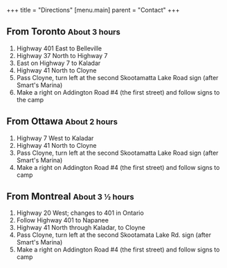 +++
title = "Directions"
[menu.main]
parent = "Contact"
+++

## From Toronto <small class="text-muted">About 3 hours</small>

1. Highway 401 East to Belleville
2. Highway 37 North to Highway 7
3. East on Highway 7 to Kaladar
4. Highway 41 North to Cloyne
5. Pass Cloyne, turn left at the second Skootamatta Lake Road sign (after Smart's Marina)
6. Make a right on Addington Road #4 (the first street) and follow signs to the camp

## From Ottawa <small class="text-muted">About 2 hours</small>

1. Highway 7 West to Kaladar
2. Highway 41 North to Cloyne
3. Pass Cloyne, turn left at the second Skootamatta Lake Road sign (after Smart's Marina)
4. Make a right on Addington Road #4 (the first street) and follow signs to camp

## From Montreal <small class="text-muted">About 3 &frac12; hours</small>

1. Highway 20 West; changes to 401 in Ontario
2. Follow Highway 401 to Napanee
3. Highway 41 North through Kaladar, to Cloyne
4. Pass Cloyne, turn left at the second Skootamata Lake Rd. sign (after Smart's Marina)
5. Make a right on Addington Road #4 (the first street) and follow signs to camp

<div id="map" class="full-width"></div>
